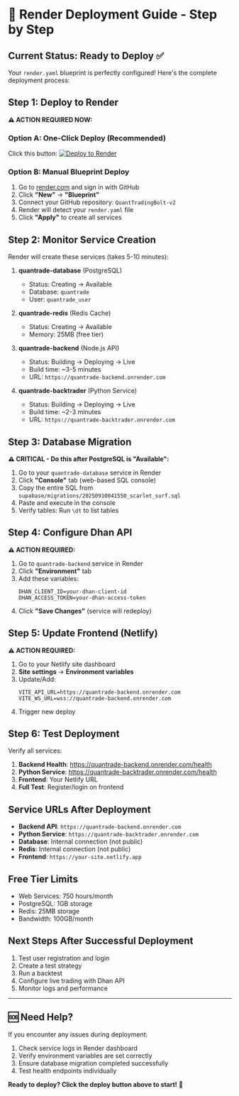 # 🚀 Render Deployment Guide - Step by Step

## Current Status: Ready to Deploy ✅

Your `render.yaml` blueprint is perfectly configured! Here's the complete deployment process:

## **Step 1: Deploy to Render** 
**⚠️ ACTION REQUIRED NOW:**

### Option A: One-Click Deploy (Recommended)
Click this button: [![Deploy to Render](https://render.com/images/deploy-to-render-button.svg)](https://render.com/deploy?repo=https://github.com/Technifies/QuantTradingBolt-v2)

### Option B: Manual Blueprint Deploy
1. Go to [render.com](https://render.com) and sign in with GitHub
2. Click **"New"** → **"Blueprint"**
3. Connect your GitHub repository: `QuantTradingBolt-v2`
4. Render will detect your `render.yaml` file
5. Click **"Apply"** to create all services

## **Step 2: Monitor Service Creation**
Render will create these services (takes 5-10 minutes):

1. **quantrade-database** (PostgreSQL)
   - Status: Creating → Available
   - Database: `quantrade`
   - User: `quantrade_user`

2. **quantrade-redis** (Redis Cache)
   - Status: Creating → Available
   - Memory: 25MB (free tier)

3. **quantrade-backend** (Node.js API)
   - Status: Building → Deploying → Live
   - Build time: ~3-5 minutes
   - URL: `https://quantrade-backend.onrender.com`

4. **quantrade-backtrader** (Python Service)
   - Status: Building → Deploying → Live
   - Build time: ~2-3 minutes
   - URL: `https://quantrade-backtrader.onrender.com`

## **Step 3: Database Migration** 
**⚠️ CRITICAL - Do this after PostgreSQL is "Available":**

1. Go to your `quantrade-database` service in Render
2. Click **"Console"** tab (web-based SQL console)
3. Copy the entire SQL from `supabase/migrations/20250910041550_scarlet_surf.sql`
4. Paste and execute in the console
5. Verify tables: Run `\dt` to list tables

## **Step 4: Configure Dhan API**
**⚠️ ACTION REQUIRED:**

1. Go to `quantrade-backend` service in Render
2. Click **"Environment"** tab
3. Add these variables:
   ```
   DHAN_CLIENT_ID=your-dhan-client-id
   DHAN_ACCESS_TOKEN=your-dhan-access-token
   ```
4. Click **"Save Changes"** (service will redeploy)

## **Step 5: Update Frontend (Netlify)**
**⚠️ ACTION REQUIRED:**

1. Go to your Netlify site dashboard
2. **Site settings** → **Environment variables**
3. Update/Add:
   ```
   VITE_API_URL=https://quantrade-backend.onrender.com
   VITE_WS_URL=wss://quantrade-backend.onrender.com
   ```
4. Trigger new deploy

## **Step 6: Test Deployment**
Verify all services:

1. **Backend Health**: https://quantrade-backend.onrender.com/health
2. **Python Service**: https://quantrade-backtrader.onrender.com/health
3. **Frontend**: Your Netlify URL
4. **Full Test**: Register/login on frontend

## **Service URLs After Deployment**
- **Backend API**: `https://quantrade-backend.onrender.com`
- **Python Service**: `https://quantrade-backtrader.onrender.com`
- **Database**: Internal connection (not public)
- **Redis**: Internal connection (not public)
- **Frontend**: `https://your-site.netlify.app`

## **Free Tier Limits**
- Web Services: 750 hours/month
- PostgreSQL: 1GB storage
- Redis: 25MB storage
- Bandwidth: 100GB/month

## **Next Steps After Successful Deployment**
1. Test user registration and login
2. Create a test strategy
3. Run a backtest
4. Configure live trading with Dhan API
5. Monitor logs and performance

---

## **🆘 Need Help?**
If you encounter any issues during deployment:
1. Check service logs in Render dashboard
2. Verify environment variables are set correctly
3. Ensure database migration completed successfully
4. Test health endpoints individually

**Ready to deploy? Click the deploy button above to start!** 🚀